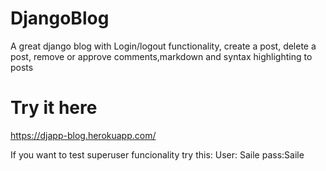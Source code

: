 # DjangoBlog
A great django blog with Login/logout functionality, create a post, delete a post, remove or approve comments,markdown and syntax highlighting to posts
# Try it here
https://djapp-blog.herokuapp.com/

If you want to test superuser funcionality try this:
User: Saile
pass:Saile
